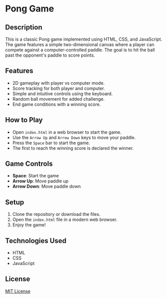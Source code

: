 # Pong Game

## Description
This is a classic Pong game implemented using HTML, CSS, and JavaScript. The game features a simple two-dimensional canvas where a player can compete against a computer-controlled paddle. The goal is to hit the ball past the opponent's paddle to score points.

## Features
- 2D gameplay with player vs computer mode.
- Score tracking for both player and computer.
- Simple and intuitive controls using the keyboard.
- Random ball movement for added challenge.
- End game conditions with a winning score.

## How to Play
- Open `index.html` in a web browser to start the game.
- Use the `Arrow Up` and `Arrow Down` keys to move your paddle.
- Press the `Space` bar to start the game.
- The first to reach the winning score is declared the winner.

## Game Controls
- **Space**: Start the game
- **Arrow Up**: Move paddle up
- **Arrow Down**: Move paddle down

## Setup
1. Clone the repository or download the files.
2. Open the `index.html` file in a modern web browser.
3. Enjoy the game!

## Technologies Used
- HTML
- CSS
- JavaScript

## License
[MIT License](LICENSE)
